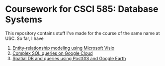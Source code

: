 # Coursework for CSCI 585: Database Systems
This repository contains stuff I've made for the course of the same name at USC. So far, I have

1. [Entity-relationship modeling using Microsoft Visio](DB%20HW01%20E-R%20modeling/)
2. [Complex SQL queries on Google Cloud](DB%20HW02%20SQL/)
3. [Spatial DB and queries using PostGIS and Google Earth](DB%20HW03%20Spatial%20DB/)
